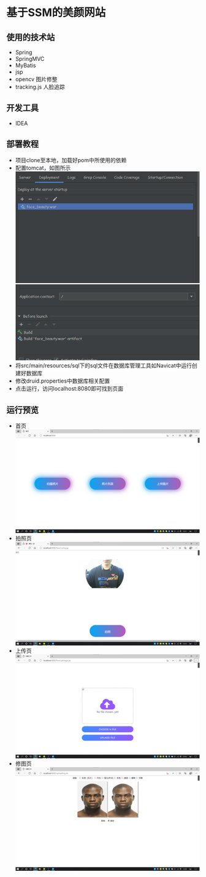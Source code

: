 # 基于SSM的美颜网站
## 使用的技术站
- Spring
- SpringMVC
- MyBatis
- jsp
- opencv 图片修整
- tracking.js   人脸追踪
## 开发工具
- IDEA
## 部署教程
 - 项目clone至本地，加载好pom中所使用的依赖
 - 配置tomcat，如图所示
 ![tomcat](images/img.png)
 ![img.png](images/img2.png)
- 将src/main/resources/sql下的sql文件在数据库管理工具如Navicat中运行创建好数据库  
- 修改druid.properties中数据库相关配置
- 点击运行，访问localhost:8080即可找到页面
## 运行预览
- 首页
![img.png](images/index.png)
- 拍照页
![img.png](images/photo.png)
- 上传页
![img.png](images/upload.png)
- 修图页
![img.png](images/img3.png)
